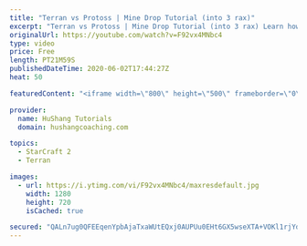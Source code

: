 ```yaml
---
title: "Terran vs Protoss | Mine Drop Tutorial (into 3 rax)"
excerpt: "Terran vs Protoss | Mine Drop Tutorial (into 3 rax) Learn how to start dominating Protoss players with one of the most standard builds in TvP. In this guide you'll learn how to begin with a mine drop to put on some pressure with the possibility of dealing game ending damage and then transition into a"
originalUrl: https://youtube.com/watch?v=F92vx4MNbc4
type: video
price: Free
length: PT21M59S
publishedDateTime: 2020-06-02T17:44:27Z
heat: 50

featuredContent: "<iframe width=\"800\" height=\"500\" frameborder=\"0\" src=\"https://www.youtube.com/embed/F92vx4MNbc4\" allow=\"accelerometer; autoplay; encrypted-media; gyroscope; picture-in-picture\" allowfullscreen></iframe>"

provider:
  name: HuShang Tutorials
  domain: hushangcoaching.com

topics:
  - StarCraft 2
  - Terran

images:
  - url: https://i.ytimg.com/vi/F92vx4MNbc4/maxresdefault.jpg
    width: 1280
    height: 720
    isCached: true

secured: "QALn7ug0QFEEqenYpbAjaTxaWUtEQxj0AUPUu0EHt6GX5wseXTA+VOKl1rjYdS/1hBZKToEK7IbdKJzYnreIh2XArvKZpPpgpfgUaxHIIsdKwi/2byw9TEBvmMDMMibFZAyUzLVAHIWx0nZ4bOXs8dd32HEWNYtqY1xLpVpBFWP7PMTMWhzH8ZwkGYuNi3kj5nY0S2ypcuPEMEfSsZL6Zbbz++7i4KH8nC3pPV5SDrzmEUpMTWhl3CYxAyUNksTnUy1VNGziHPY+GqA3DBbZwc/OO1Uv9TrPvBGmg7jpSB1HD5YaTnYUZPpf27jI/gR0Gtb89HdtqMWchOKzM9ksuWFhjkXPPiVBims7deVK9ubH5b8Nn0c97bbH6CA/guvPZp58DjdSLPIVsbCa6VkYCkIzT2je4Nqyqhdqj046OhE=;nAbOynBPy1ZcpVss0g/TVg=="
---
```


